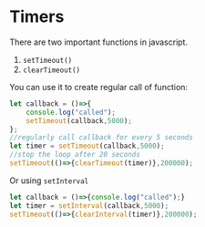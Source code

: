 # Timers
There are two important functions in javascript.
1. `setTimeout()`
2. `clearTimeout()`

You can use it to create regular call of function:
```js
let callback = ()=>{
	console.log("called");
	setTimeout(callback,5000);
};
//regularly call callback for every 5 seconds
let timer = setTimeout(callback,5000);
//stop the loop after 20 seconds
setTimeout(()=>{clearTimeout(timer)},200000);
```

Or using `setInterval`
```js
let callback = ()=>{console.log("called");}
let timer = setInterval(callback,5000); 
setTimeout(()=>{clearInterval(timer)},200000);
```

